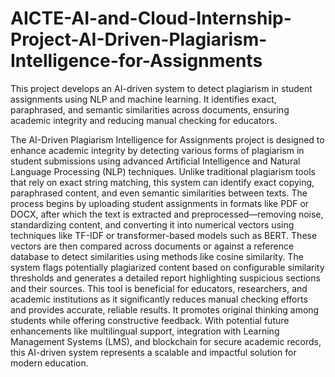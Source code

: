 # AICTE-AI-and-Cloud-Internship-Project-AI-Driven-Plagiarism-Intelligence-for-Assignments
This project develops an AI-driven system to detect plagiarism in student assignments using NLP and machine learning. It identifies exact, paraphrased, and semantic similarities across documents, ensuring academic integrity and reducing manual checking for educators.

The AI-Driven Plagiarism Intelligence for Assignments project is designed to enhance academic integrity by detecting various forms of plagiarism in student submissions using advanced Artificial Intelligence and Natural Language Processing (NLP) techniques. Unlike traditional plagiarism tools that rely on exact string matching, this system can identify exact copying, paraphrased content, and even semantic similarities between texts. The process begins by uploading student assignments in formats like PDF or DOCX, after which the text is extracted and preprocessed—removing noise, standardizing content, and converting it into numerical vectors using techniques like TF-IDF or transformer-based models such as BERT. These vectors are then compared across documents or against a reference database to detect similarities using methods like cosine similarity. The system flags potentially plagiarized content based on configurable similarity thresholds and generates a detailed report highlighting suspicious sections and their sources. This tool is beneficial for educators, researchers, and academic institutions as it significantly reduces manual checking efforts and provides accurate, reliable results. It promotes original thinking among students while offering constructive feedback. With potential future enhancements like multilingual support, integration with Learning Management Systems (LMS), and blockchain for secure academic records, this AI-driven system represents a scalable and impactful solution for modern education.
